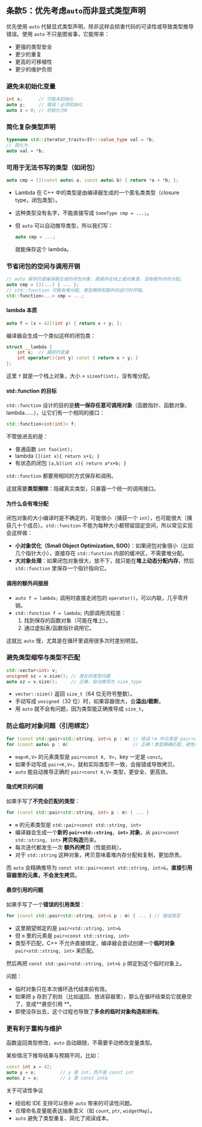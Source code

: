 ## 条款5：优先考虑`auto`而非显式类型声明

优先使用 `auto` 代替显式类型声明，除非这样会损害代码的可读性或导致类型推导错误。使用 `auto` 不只是图省事，它能带来：

- 更强的类型安全
- 更少的重复
- 更高的可移植性
- 更少的维护负担

### 避免未初始化变量

```cpp
int x;      // 可能未初始化
auto y;     // 错误！必须初始化
auto z = 0; // 初始化为0
```

### 简化复杂类型声明

```cpp
typename std::iterator_traits<It>::value_type val = *b;
// 简化为：
auto val = *b;
```

### 可用于无法书写的类型（如闭包）

```cpp
auto cmp = [](const auto& a, const auto& b) { return *a < *b; };
```

- Lambda 在 C++ 中的类型是由编译器生成的一个匿名类类型（closure type，闭包类型）。

- 这种类型没有名字，不能直接写成 `SomeType cmp = ...;`。

- 但 `auto` 可以自动推导类型，所以我们写：

  ```cpp
  auto cmp = ...;
  ```

  就能保存这个 lambda。

### 节省闭包的空间与调用开销

```cpp
// auto 保存的是编译器生成的闭包对象，直接存在栈上或对象里，没有额外内存分配。
auto cmp = [](...) { ... };
// std::function 可能有堆分配、类型擦除和额外的运行时开销。
std::function<...> cmp = ...;
```

#### lambda 本质

```cpp
auto f = [x = 42](int y) { return x + y; };
```

编译器会生成一个类似这样的闭包类：

```cpp
struct __lambda {
    int x;  // 捕获的变量
    int operator()(int y) const { return x + y; }
};
```

这里 `f` 就是一个栈上对象，大小 = `sizeof(int)`，没有堆分配。

#### std::function 的目标

`std::function` 设计的目的是**统一保存任意可调用对象**（函数指针、函数对象、lambda……），让它们有一个相同的接口：

```cpp
std::function<int(int)> f;
```

不管放进去的是：

- 普通函数 `int foo(int);`
- lambda `[](int x){ return x+1; }`
- 有状态的闭包 `[a,b](int x){ return a*x+b; }`

`std::function` 都要用相同的方式保存和调用。

这就需要**类型擦除**：隐藏真实类型，只暴露一个统一的调用接口。

#### 为什么会有堆分配

闭包对象的大小编译时是不确定的，可能很小（捕获一个 `int`），也可能很大（捕获几十个成员）。`std::function` 不能为每种大小都预留固定空间，所以常见实现会这样做：

- **小对象优化（Small Object Optimization, SOO）**：如果闭包对象很小（比如几个指针大小），直接存在 `std::function` 内部的缓冲区，不需要堆分配。
- **大对象处理**：如果闭包对象很大，放不下，就只能在**堆上动态分配内存**，然后 `std::function` 里保存一个指针指向它。

#### 调用的额外间接层

- `auto f = lambda;`
  调用时直接走闭包的 `operator()`，可以内联，几乎零开销。
- `std::function f = lambda;`
  内部调用流程是：
  1. 找到保存的函数对象（可能在堆上）。
  2. 通过虚拟表/函数指针调用它。

这就比 `auto` 慢，尤其是在循环里调用很多次时差别明显。

### 避免类型缩窄与类型不匹配

```cpp
std::vector<int> v;
unsigned sz = v.size(); // 潜在的类型问题
auto sz = v.size();     // 正确，自动推导为 size_type
```

- `vector::size()` 返回 `size_t`（64 位无符号整数）。
- 手动写成 `unsigned`（32 位）时，如果容器很大，会**溢出/截断**。
- 用 `auto` 就不会有问题，因为类型能正确推导成 `size_t`。

### 防止临时对象问题（引用绑定）

```cpp
for (const std::pair<std::string, int>& p : m) // 错误！m 中元素是 pair<const std::string, int>
for (const auto& p : m)                        // 正确！类型精确匹配，避免隐式拷贝和悬空引用
```

- `map<K,V>` 的元素类型是 `pair<const K, V>`，key 一定是 `const`。
- 如果手动写成 `pair<K,V>`，就和实际类型不一致，会报错或导致拷贝。
- `auto` 能自动推导正确的 `pair<const K,V>` 类型，更安全、更高效。

#### 隐式拷贝的问题

如果手写了**不完全匹配的类型**：

```cpp
for (const std::pair<std::string, int> p : m) { ... }
```

- `m` 的元素类型是 `std::pair<const std::string, int>`
- 编译器会生成一个**新的 `pair<std::string, int>` 对象**，从 `pair<const std::string, int>` **拷贝构造**而来。
- 每次迭代都发生一次 **额外的拷贝**（性能损耗）。
- 对于 `std::string` 这种对象，拷贝意味着堆内存分配和复制，更加昂贵。

而 `auto` 会精确推导为 `const std::pair<const std::string, int>&`，**直接引用容器里的元素，不会发生拷贝**。

####  悬空引用的问题

如果手写了一个**错误的引用类型**：

```cpp
for (const std::pair<std::string, int>& p : m) { ... } // 错误类型
```

- 这里期望绑定的是 `pair<std::string, int>&`
- 但 `m` 里的元素是 `pair<const std::string, int>`
- 类型不匹配，C++ 不允许直接绑定，编译器会尝试创建一个**临时对象** `pair<std::string, int>` 来匹配。

然后再把 `const std::pair<std::string, int>& p` 绑定到这个临时对象上。

问题：

- 临时对象只在本次循环迭代结束前有效。
- 如果把 `p` 存到了别处（比如返回、放进容器里），那么在循环结束后它就悬空了，变成**悬空引用 **。
- 即使没存出去，这个过程也导致了**多余的临时对象构造和析构**。

### 更有利于重构与维护

函数返回类型修改，`auto` 自动跟随，不需要手动修改变量类型。

某些情况下推导结果与预期不同，比如：

```cpp
const int x = 42;
auto y = x;         // y 是 int，而不是 const int
auto& z = x;        // z 是 const int&
```

关于可读性争议

- 经验和 IDE 支持可以弥补 `auto` 带来的可读性问题。
- 合理命名变量能表达抽象意义（如 `count`, `ptr`, `widgetMap`）。
- `auto` 避免了类型重复、简化了阅读成本。